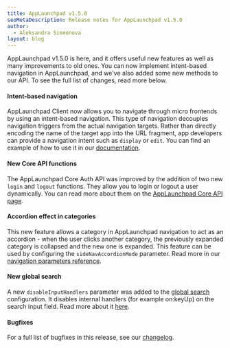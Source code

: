 ```yaml
---
title: AppLaunchpad v1.5.0
seoMetaDescription: Release notes for AppLaunchpad v1.5.0
author:
  - Aleksandra Simeonova
layout: blog
---
```


AppLaunchpad v1.5.0 is here, and it offers useful new features as well as many improvements to old ones. You can now implement intent-based navigation in AppLaunchpad, and we've also added some new methods to our API. To see the full list of changes, read more below.
<!-- Excerpt -->

#### Intent-based navigation

AppLaunchpad Client now allows you to navigate through micro frontends by using an intent-based navigation. This type of navigation decouples navigation triggers from the actual navigation targets. Rather than directly encoding the name of the target app into the URL fragment, app developers can provide a navigation intent such as `display` or `edit`. You can find an example of how to use it in our [documentation](https://docs.applaunchpad-project.io/docs/advanced-scenarios).

#### New Core API functions

The AppLaunchpad Core Auth API was improved by the addition of two new `login` and `logout` functions. They allow you to login or logout a user dynamically. You can read more about them on the [AppLaunchpad Core API page](https://docs.applaunchpad-project.io/docs/applaunchpad-core-api).

#### Accordion effect in categories

This new feature allows a category in AppLaunchpad navigation to act as an accordion - when the user clicks another category, the previously expanded category is collapsed and the new one is expanded. This feature can be used by configuring the `sideNavAccordionMode` parameter. Read more in our [navigation parameters reference](https://docs.applaunchpad-project.io/docs/navigation-parameters-reference/?section=sidenavaccordionmode).

#### New global search

A new `disableInputHandlers` parameter was added to the [global search](https://docs.applaunchpad-project.io/docs/navigation-parameters-reference?section=global-search) configuration. It disables internal handlers (for example on:keyUp) on the search input field. Read more about it [here](https://docs.applaunchpad-project.io/docs/navigation-parameters-reference/?section=disableinputhandlers).

#### Bugfixes

For a full list of bugfixes in this release, see our [changelog](https://github.com/davidwl/applaunchpad/blob/master/CHANGELOG.md).